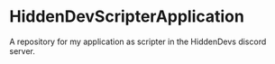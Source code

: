 # HiddenDevScripterApplication
A repository for my application as scripter in the HiddenDevs discord server.
